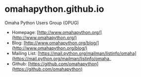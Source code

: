 # omahapython.github.io

Omaha Python Users Group (OPUG)

- Homepage: [http://www.omahapython.org/](http://www.omahapython.org/)
- Blog: [http://www.omahapython.org/blog/](http://www.omahapython.org/blog/)
- Mailing List: [https://mail.python.org/mailman/listinfo/omaha](https://mail.python.org/mailman/listinfo/omaha_
- Github: [https://github.com/omahapython](https://github.com/omahapython)
